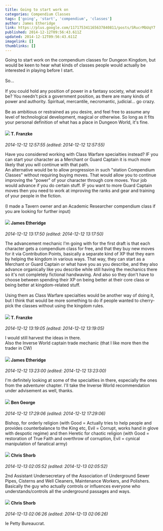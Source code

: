 ```yaml
---
title: Going to start work on
categories: Compendium Classes
tags: ['going', 'start', 'compendium', 'classes']
author: James Etheridge
link: https://plus.google.com/117175341165637840811/posts/SRucrMbUqY7
published: 2014-12-12T09:56:43.611Z
updated: 2014-12-12T09:56:43.611Z
imagelink: []
thumblinks: []
---
```


Going to start work on the compendium classes for Dungeon Kingdom, but would be keen to hear what kinds of classes people would actually be interested in playing before I start.<br /><br />So...<br /><br />If you could hold any position of power in a fantasy society, what would it be? You needn&#39;t pick a government position, as there are many kinds of power and authority. Spiritual, mercantile, necromantic, judicial... go crazy.<br /><br />Be as ambitious or restrained as you desire, and feel free to assume any level of technological development, magical or otherwise. So long as it fits your personal definition of what has a place in Dungeon World, it&#39;s fine.
<div id='comment z13methxjka2tj14s04cfztxoyjhu504ttg0k'>
  <h4><img src='{{site.baseurl}}//images/avatars/110330901807759406775_photo.jpg'> T. Franzke</h4>
      <p><cite>2014-12-12 12:57:55 (edited: 2014-12-12 12:57:55)</cite></p>
        <p>Have you considered working with Class Warfare specialties instead? IF you can start your character as a Merchant or Guard Captain it is much more likely that you will continue with that path. <br />An alternative would be to allow progression in such &quot;station Compendium Classes&quot; without requiring buying moves. That would allow you to continue improving the &quot;power&quot; of your character through core moves. Your job would advance if you do certain stuff. IF you want to more Guard Captain moves then you need to work at improving the ranks and gear and training of your people in the fiction. <br /><br />(I made a Tavern owner and an Academic Researcher compendium class if you are looking for further input)</p>
</div>
        

<div id='comment z13methxjka2tj14s04cfztxoyjhu504ttg0k'>
  <h4><img src='{{site.baseurl}}//images/avatars/117175341165637840811_photo.jpg'> James Etheridge</h4>
      <p><cite>2014-12-12 13:17:50 (edited: 2014-12-12 13:17:50)</cite></p>
        <p>The advancement mechanic I&#39;m going with for the first draft is that each character gets a compendium class for free, and that they buy new moves for it via Contribution Points, basically a separate kind of XP that they earn by helping the kingdom in various ways. That way, they can start as a Merchant or Guard Captain or what have you as you describe, and they also advance organically like you describe while still having the mechanics there so it&#39;s not completely fictional handwaving. And also so they don&#39;t have to choose between spending their XP on being better at their core class or being better at kingdom-related stuff.<br /><br />Using them as Class Warfare specialties would be another way of doing it, but I think that would be more something to do if people wanted to cherry-pick the classes without using the kingdom rules.</p>
</div>
        

<div id='comment z13methxjka2tj14s04cfztxoyjhu504ttg0k'>
  <h4><img src='{{site.baseurl}}//images/avatars/110330901807759406775_photo.jpg'> T. Franzke</h4>
      <p><cite>2014-12-12 13:19:05 (edited: 2014-12-12 13:19:05)</cite></p>
        <p>I would still harvest the ideas in there. <br />Also the Inverse World captain trade mechanic (that I like more then the trader in CW)</p>
</div>
        

<div id='comment z13methxjka2tj14s04cfztxoyjhu504ttg0k'>
  <h4><img src='{{site.baseurl}}//images/avatars/117175341165637840811_photo.jpg'> James Etheridge</h4>
      <p><cite>2014-12-12 13:23:00 (edited: 2014-12-12 13:23:00)</cite></p>
        <p>I&#39;m definitely looking at some of the specialties in there, especially the ones from the adventurer chapter. I&#39;ll take the Inverse World recommendation under advisement as well, thanks.</p>
</div>
        

<div id='comment z13methxjka2tj14s04cfztxoyjhu504ttg0k'>
  <h4><img src='{{site.baseurl}}//images/avatars/104241865223099391124_photo.jpg'> Ben George</h4>
      <p><cite>2014-12-12 17:29:06 (edited: 2014-12-12 17:29:06)</cite></p>
        <p>Bishop, for orderly religion (with Good = Actually tries to help people and provides counterbalance to the King etc, Evil = Corrupt, works hand in glove with despotic regime) and then Heretic for chaotic religion (with Good = restoration of True Faith and overthrow of corruption, Evil = cynical manipulation of fanatical army)</p>
</div>
        

<div id='comment z13methxjka2tj14s04cfztxoyjhu504ttg0k'>
  <h4><img src='{{site.baseurl}}//images/avatars/116785724378741876952_photo.jpg'> Chris Shorb</h4>
      <p><cite>2014-12-13 02:05:52 (edited: 2014-12-13 02:05:52)</cite></p>
        <p>2nd Assistant Undersecretary of the Association of Underground Sewer Pipes, Cisterns and Well Cleaners, Maintenance Workers, and Polishers. Basically the guy who actually controls or influences everyone who understands/controls all the underground passages and ways.</p>
</div>
        

<div id='comment z13methxjka2tj14s04cfztxoyjhu504ttg0k'>
  <h4><img src='{{site.baseurl}}//images/avatars/116785724378741876952_photo.jpg'> Chris Shorb</h4>
      <p><cite>2014-12-13 02:06:26 (edited: 2014-12-13 02:06:26)</cite></p>
        <p>Ie Petty Bureaucrat.</p>
</div>
        